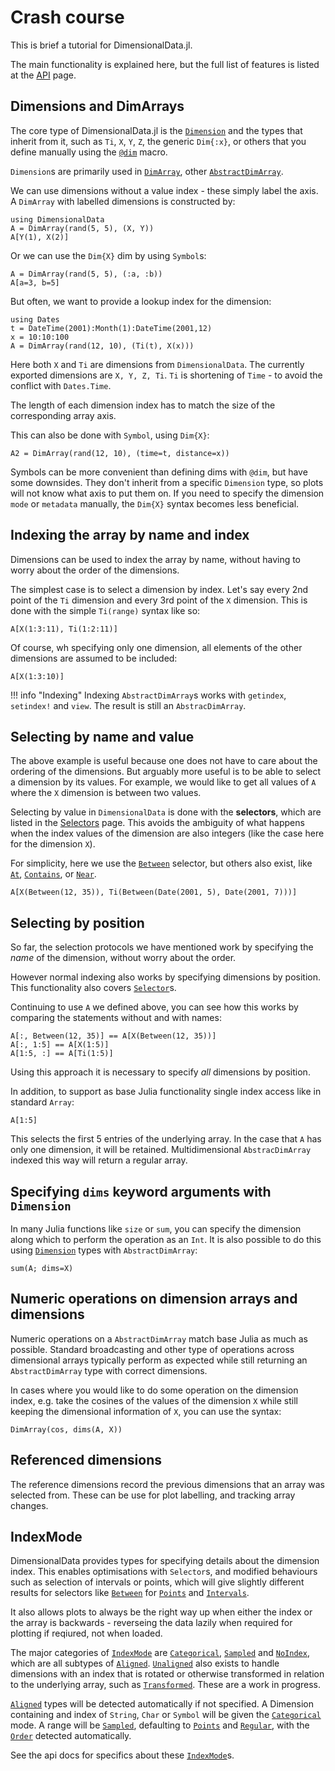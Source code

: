 # Crash course

This is brief a tutorial for DimensionalData.jl.

The main functionality is explained here, but the full list of features is
listed at the [API](@ref) page.

## Dimensions and DimArrays

The core type of DimensionalData.jl is the [`Dimension`](@ref) and the types
that inherit from it, such as `Ti`, `X`, `Y`, `Z`, the generic `Dim{:x}`, or
others that you define manually using the [`@dim`](@ref) macro.

`Dimension`s are primarily used in [`DimArray`](@ref), other
[`AbstractDimArray`](@ref).

We can use dimensions without a value index - these simply label the axis.
A `DimArray` with labelled dimensions is constructed by:

```@example main
using DimensionalData
A = DimArray(rand(5, 5), (X, Y))
A[Y(1), X(2)]
```

Or we can use the `Dim{X}` dim by using `Symbol`s:

```@example main
A = DimArray(rand(5, 5), (:a, :b))
A[a=3, b=5]
```

But often, we want to provide a lookup index for the dimension:

```@example main
using Dates
t = DateTime(2001):Month(1):DateTime(2001,12)
x = 10:10:100
A = DimArray(rand(12, 10), (Ti(t), X(x)))
```

Here both `X` and `Ti` are dimensions from `DimensionalData`. The currently
exported dimensions are `X, Y, Z, Ti`. `Ti` is shortening of `Time` - to avoid
the conflict with `Dates.Time`.

The length of each dimension index has to match the size of the corresponding
array axis. 

This can also be done with `Symbol`, using `Dim{X}`:

```@example main
A2 = DimArray(rand(12, 10), (time=t, distance=x))
```

Symbols can be more convenient than defining dims with `@dim`, but have some
downsides. They don't inherit from a specific `Dimension` type, so plots will
not know what axis to put them on. If you need to specify the dimension `mode`
or `metadata` manually, the `Dim{X}` syntax becomes less beneficial. 


## Indexing the array by name and index

Dimensions can be used to index the array by name, without having to worry
about the order of the dimensions.

The simplest case is to select a dimension by index. Let's say every 2nd point
of the `Ti` dimension and every 3rd point of the `X` dimension. This is done
with the simple `Ti(range)` syntax like so:

```@example main
A[X(1:3:11), Ti(1:2:11)]
```

Of course, wh
specifying only one dimension, all elements of the other
dimensions are assumed to be included:

```@example main
A[X(1:3:10)]
```

!!! info "Indexing"
    Indexing `AbstractDimArray`s works with `getindex`, `setindex!` and
    `view`. The result is still an `AbstracDimArray`.


## Selecting by name and value

The above example is useful because one does not have to care about the ordering
of the dimensions. But arguably more useful is to be able to select a dimension
by its values. For example, we would like to get all values of `A` where the `X`
dimension is between two values.

Selecting by value in `DimensionalData` is done with the **selectors**, which
are listed in the [Selectors](@ref) page. This avoids the ambiguity of what
happens when the index values of the dimension are also integers (like the case
here for the dimension `X`).

For simplicity, here we use the [`Between`](@ref) selector, but  others also
exist, like [`At`](@ref), [`Contains`](@ref), or [`Near`](@ref).

```@example main
A[X(Between(12, 35)), Ti(Between(Date(2001, 5), Date(2001, 7)))]
```

## Selecting by position

So far, the selection protocols we have mentioned work by specifying the _name_
of the dimension, without worry about the order.

However normal indexing also works by specifying dimensions by position. This
functionality also covers [`Selector`](@ref)s.

Continuing to use `A` we defined above, you can see how this works by comparing
the statements without and with names:

```@example main
A[:, Between(12, 35)] == A[X(Between(12, 35))]
A[:, 1:5] == A[X(1:5)]
A[1:5, :] == A[Ti(1:5)]
```

Using this approach it is necessary to specify _all_ dimensions by position. 

In addition, to support as base Julia functionality single index access like in
standard `Array`:

```@example main
A[1:5]
```

This selects the first 5 entries of the underlying array. In the case that `A`
has only one dimension, it will be retained. Multidimensional `AbstracDimArray`
indexed this way will return a regular array.


## Specifying `dims` keyword arguments with `Dimension`

In many Julia functions like `size` or `sum`, you can specify the dimension
along which to perform the operation as an `Int`. It is also possible to do this
using [`Dimension`](@ref) types with `AbstractDimArray`:

```@example main
sum(A; dims=X)
```

## Numeric operations on dimension arrays and dimensions

Numeric operations on a `AbstractDimArray` match base Julia as much as
possible. Standard broadcasting and other type of operations across dimensional
arrays typically perform as expected while still returning an
`AbstractDimArray` type with correct dimensions.

In cases where you would like to do some operation on the dimension index, e.g.
take the cosines of the values of the dimension `X` while still keeping the
dimensional information of `X`, you can use the syntax:

```@example main
DimArray(cos, dims(A, X))
```

## Referenced dimensions

The reference dimensions record the previous dimensions that an array
was selected from. These can be use for plot labelling, and tracking array
changes.


## IndexMode

DimensionalData provides types for specifying details about the dimension index.
This enables optimisations with `Selector`s, and modified behaviours such as
selection of intervals or points, which will give slightly different results for
selectors like [`Between`](@ref) for [`Points`](@ref) and [`Intervals`](@ref).

It also allows plots to always be the right way up when either the index or the 
array is backwards - reverseing the data lazily when required for plotting if
reqiured, not when loaded.

The major categories of [`IndexMode`](@ref) are [`Categorical`](@ref),
[`Sampled`](@ref) and [`NoIndex`](@ref), which are all subtypes of
[`Aligned`](@ref). [`Unaligned`](@ref) also exists to handle dimensions with an
index that is rotated or otherwise transformed in relation to the underlying
array, such as [`Transformed`](@ref). These are a work in progress.

[`Aligned`](@ref) types will be detected automatically if not specified. A
Dimension containing and index of `String`, `Char` or `Symbol` will be given the
[`Categorical`](@ref) mode. A range will be [`Sampled`](@ref), defaulting to
[`Points`](@ref) and [`Regular`](@ref), with the [`Order`](@ref) detected
automatically. 

See the api docs for specifics about these [`IndexMode`](@ref)s.
